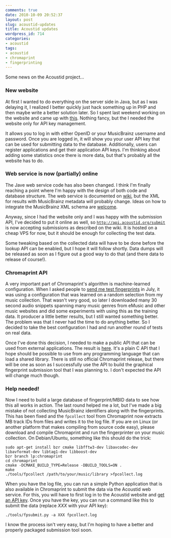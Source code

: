 ```yaml
---
comments: true
date: 2010-10-09 20:52:37
layout: post
slug: acoustid-updates
title: Acoustid updates
wordpress_id: 714
categories:
- acoustid
tags:
- acoustid
- chromaprint
- fingerprinting
---
```


Some news on the Acoustid project...



### New website



At first I wanted to do everything on the server side in Java, but as I was delaying it, I realized I better quickly just hack something up in PHP and then maybe write a better solution later. So I spent last weekend working on the website and came up with [this](http://acoustid.org/). Nothing fancy, but the I needed the website only for API key management.

It allows you to log in with either OpenID or your MusicBrainz username and password. Once you are logged in, it will show you your user API key that can be used for submitting data to the database. Additionally, users can register applications and get their application API keys. I'm thinking about adding some statistics once there is more data, but that's probably all the website has to do.



### Web service is now (partially) online



The Jave web service code has also been changed. I think I'm finally reaching a point where I'm happy with the design of both code and database structure. The web service is documented on [wiki](http://wiki.acoustid.org/wiki/Web_Service), but the XML for results with MusicBrainz metadata will probably change. Ideas on how to integrate the MusicBrainz XML schema are [welcome](http://wiki.acoustid.org/wiki/Mailing_List).

Anyway, since I had the website only and I was happy with the submission API, I've decided to put it online as well, so [`http://api.acoustid.org/submit`](http://api.acoustid.org/submit) is now accepting submissions as described on the wiki. It is hosted on a cheap VPS for now, but it should be enough for collecting the test data.

Some tweaking based on the collected data will have to be done before the lookup API can be enabled, but I hope it will follow shortly. Data dumps will be released as soon as I figure out a good way to do that (and there data to release of course!).



### Chromaprint API



A very important part of Chromaprint's algorithm is machine-learned configuration. When I asked people to [send me test fingerprints](/2010/07/introducing-chromaprint/) in July, it was using a configuration that was learned on a random selection from my music collection. That wasn't very good, so later I downloaded many 30 second audio snippets spanning many music genres from eMusic and other music websites and did some experiments with using this as the training data. It producer a little better results, but I still wanted something better. The problem was that I never had the time to do anything better. So I decided to take the best configuration I had and run another round of tests on real data.

Once I've done this decision, I needed to make a public API that can be used from external applications. The result is [here](http://bazaar.launchpad.net/~luks/chromaprint/trunk/annotate/head:/src/chromaprint.h). It's a plain C API that I hope should be possible to use from any programming language that can load a shared library. There is still no official Chromaprint release, but there will be one as soon as I successfully use the API to build the graphical fingerprint submission tool that I was planning to. I don't expected the API will change much though.



### Help needed!



Now I need to build a large database of fingerprint/MBID data to see how this all works in action. The last round helped me a lot, but I've made a big mistake of not collecting MusicBrainz identifiers along with the fingerprints. This has been fixed and the `fpcollect` tool from Chromaprint now extracts MB track IDs from files and writes it to the log file. If you are on Linux (or another platform that makes compiling from source code easy), please download and compile Chromaprint and run the fingerprinter on your music collection. On Debian/Ubuntu, something like this should do the trick:


    
    
    sudo apt-get install bzr cmake libfftw3-dev libavcodec-dev libavformat-dev libtag1-dev libboost-dev
    bzr branch lp:chromaprint
    cd chromaprint
    cmake -DCMAKE_BUILD_TYPE=Release -DBUILD_TOOLS=ON .
    make
    ./tools/fpcollect /path/to/your/music/library >fpcollect.log
    



When you have the log file, you can run a simple Python application that is also available in Chromaprint to submit the data via the Acoustid web service. For this, you will have to first log in to the Acoustid website and [get an API key](http://acoustid.org/api-key). Once you have the key, you can run a command like this to submit the data (replace _XXX_ with your API key):


    
    
    ./tools/fpsubmit.py -a XXX fpcollect.log
    



I know the process isn't very easy, but I'm hoping to have a better and properly packaged submission tool soon.

